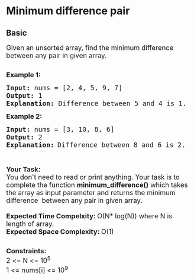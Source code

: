 # Minimum difference pair
## Basic 
<div class="problem-statement">
                <p></p><p><span style="font-size:18px">Given an unsorted array, find the minimum difference between any pair in given array.</span><br>
&nbsp;</p>

<p><span style="font-size:18px"><strong>Example 1:</strong></span></p>

<pre><span style="font-size:18px"><strong>Input: </strong>nums = [2, 4, 5, 9, 7]
<strong>Output: </strong>1
<strong>Explanation: </strong>Difference between 5 and 4 is 1.</span>
</pre>

<p><span style="font-size:18px"><strong>Example 2:</strong></span></p>

<pre><span style="font-size:18px"><strong>Input: </strong>nums = [3, 10, 8, 6]
<strong>Output: </strong>2
<strong>Explanation:</strong></span>&nbsp;<span style="font-size:18px">D</span><span style="font-size:18px">ifference between 8 and 6 is 2.</span>
</pre>

<p>&nbsp;</p>

<p><span style="font-size:18px"><strong>Your Task:</strong><br>
You don't need to read or print anything. Your task is to complete the function&nbsp;<strong>minimum_difference()</strong>&nbsp;which takes the array as input parameter and returns the minimum difference&nbsp; between any pair in given array.<br>
<br>
<strong>Expected Time Compelxity:&nbsp;</strong>O(N* log(N)) where N is length of array.<br>
<strong>Expected Space Complexity:&nbsp;</strong>O(1)</span><br>
&nbsp;</p>

<p><span style="font-size:18px"><strong>Constraints:</strong><br>
2 &lt;= N &lt;= 10<sup>5</sup><br>
1 &lt;= nums[i] &lt;= 10<sup>9</sup></span></p>
 <p></p>
            </div>